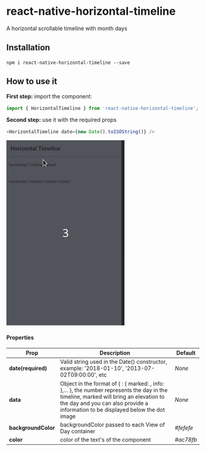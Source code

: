 # react-native-horizontal-timeline

A horizontal scrollable timeline with month days

## Installation

```
npm i react-native-horizontal-timeline --save
```

## How to use it

**First step:** import the component:

```javascript
import { HorizontalTimeline } from 'react-native-horizontal-timeline';
```

**Second step:** use it with the required props

```javascript
<HorizontalTimeline date={new Date().toISOString()} />
```

![demo](docs/demo.gif)

#### Properties

| Prop | Description | Default |
|---|---|---|
|**date(required)**|Valid string used in the Date() constructor, example: '2018-01-10', '2013-07-02T09:00:00', etc | *None* |
|**data**|Object in the format of { <number> : { marked: <boolean>, info: <string> },... }, the number represents the day in the timeline, marked will bring an elevation to the day and you can also provide a information to be displayed below the dot image | *None* |
|**backgroundColor**|backgroundColor passed to each View of Day container| *#fefefe* |
|**color**|color of the text's of the component| *#ac78fb* |

